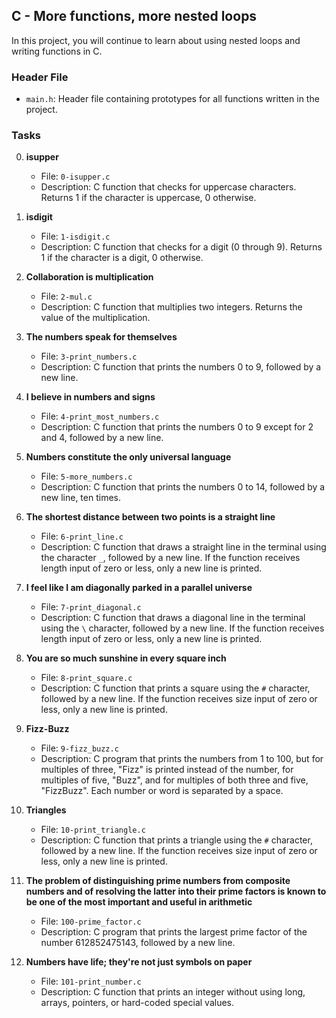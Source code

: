 ## C - More functions, more nested loops

In this project, you will continue to learn about using nested loops and writing functions in C.

### Header File

- `main.h`: Header file containing prototypes for all functions written in the project.

### Tasks

0. **isupper**
   - File: `0-isupper.c`
   - Description: C function that checks for uppercase characters. Returns 1 if the character is uppercase, 0 otherwise.

1. **isdigit**
   - File: `1-isdigit.c`
   - Description: C function that checks for a digit (0 through 9). Returns 1 if the character is a digit, 0 otherwise.

2. **Collaboration is multiplication**
   - File: `2-mul.c`
   - Description: C function that multiplies two integers. Returns the value of the multiplication.

3. **The numbers speak for themselves**
   - File: `3-print_numbers.c`
   - Description: C function that prints the numbers 0 to 9, followed by a new line.

4. **I believe in numbers and signs**
   - File: `4-print_most_numbers.c`
   - Description: C function that prints the numbers 0 to 9 except for 2 and 4, followed by a new line.

5. **Numbers constitute the only universal language**
   - File: `5-more_numbers.c`
   - Description: C function that prints the numbers 0 to 14, followed by a new line, ten times.

6. **The shortest distance between two points is a straight line**
   - File: `6-print_line.c`
   - Description: C function that draws a straight line in the terminal using the character `_`, followed by a new line. If the function receives length input of zero or less, only a new line is printed.

7. **I feel like I am diagonally parked in a parallel universe**
   - File: `7-print_diagonal.c`
   - Description: C function that draws a diagonal line in the terminal using the `\` character, followed by a new line. If the function receives length input of zero or less, only a new line is printed.

8. **You are so much sunshine in every square inch**
   - File: `8-print_square.c`
   - Description: C function that prints a square using the `#` character, followed by a new line. If the function receives size input of zero or less, only a new line is printed.

9. **Fizz-Buzz**
    - File: `9-fizz_buzz.c`
    - Description: C program that prints the numbers from 1 to 100, but for multiples of three, "Fizz" is printed instead of the number, for multiples of five, "Buzz", and for multiples of both three and five, "FizzBuzz". Each number or word is separated by a space.

10. **Triangles**
    - File: `10-print_triangle.c`
    - Description: C function that prints a triangle using the `#` character, followed by a new line. If the function receives size input of zero or less, only a new line is printed.

11. **The problem of distinguishing prime numbers from composite numbers and of resolving the latter into their prime factors is known to be one of the most important and useful in arithmetic**
    - File: `100-prime_factor.c`
    - Description: C program that prints the largest prime factor of the number 612852475143, followed by a new line.

12. **Numbers have life; they're not just symbols on paper**
    - File: `101-print_number.c`
    - Description: C function that prints an integer without using long, arrays, pointers, or hard-coded special values.

